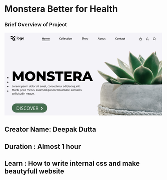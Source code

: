 # Monstera Better for Health

### Brief Overview of Project

![Test Image 1](./thumbnail.png)

## Creator Name: **Deepak Dutta**

## Duration : **Almost 1 hour**

## Learn : How to write internal css and make beautyfull website
